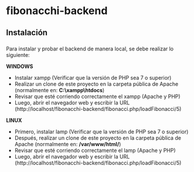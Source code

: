 # fibonacchi-backend

## Instalación

###
Para instalar y probar el backend de manera local, se debe realizar lo siguiente:

**WINDOWS**

- Instalar xampp (Verificar que la versión de PHP sea 7 o superior)
- Realizar un clone de este proyecto en la carpeta pública de Apache (normalmente en: **C:\xampp\htdocs**)
- Revisar que esté corriendo correctamente el xampp (Apache y PHP)
- Luego, abrir el navegador web y escribir la URL (http://localhost/fibonacchi-backend/fibonacci.php/loadFibonacci/5)

**LINUX**

- Primero, instalar lamp (Verificar que la versión de PHP sea 7 o superior)
- Después, realizar un clone de este proyecto en la carpeta pública de Apache (normalmente en: **/var/www/html/**)
- Revisar que esté corriendo correctamente el lamp (Apache y PHP)
- Luego, abrir el navegador web y escribir la URL (http://localhost/fibonacchi-backend/fibonacci.php/loadFibonacci/5)
